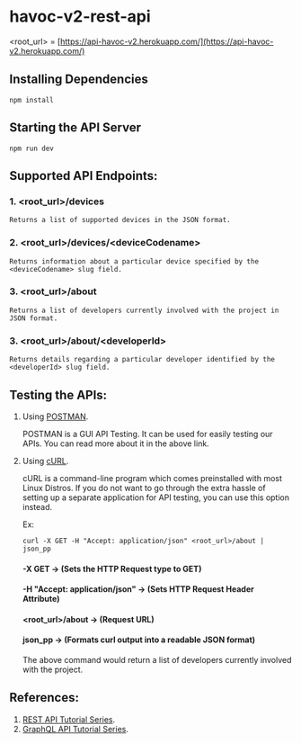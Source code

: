 # havoc-v2-rest-api
 
 \<root_url\> = [https://api-havoc-v2.herokuapp.com/](https://api-havoc-v2.herokuapp.com/)

## Installing Dependencies
`npm install`

## Starting the API Server
`npm run dev`

## Supported API Endpoints:

### 1. \<root_url\>/devices

    Returns a list of supported devices in the JSON format.

### 2. \<root_url\>/devices/\<deviceCodename\>

    Returns information about a particular device specified by the <deviceCodename> slug field. 

### 3. \<root_url\>/about

    Returns a list of developers currently involved with the project in JSON format.

### 3. \<root_url\>/about/\<developerId\>

    Returns details regarding a particular developer identified by the <developerId> slug field.

## Testing the APIs:

1. Using [POSTMAN](https://www.postman.com/).

    POSTMAN is a GUI API Testing. It can be used for easily testing our APIs. You can read more about it in the above link.

2. Using [cURL](https://curl.haxx.se/).

    cURL is a command-line program which comes preinstalled with most Linux Distros. If you do not want to go through the extra hassle of setting up a separate application for API testing, you can use this option instead.

    Ex:

    `curl -X GET -H "Accept: application/json" <root_url>/about | json_pp`

    #### -X GET -> (Sets the HTTP Request type to GET)
    #### -H "Accept: application/json" -> (Sets HTTP Request Header Attribute)
    #### <root_url>/about -> (Request URL)
    #### json_pp -> (Formats curl output into a readable JSON format)

    The above command would return a list of developers currently involved with the project.

## References:

1. [REST API Tutorial Series](https://www.youtube.com/playlist?list=PL55RiY5tL51q4D-B63KBnygU6opNPFk_q).
2. [GraphQL API Tutorial Series](https://www.youtube.com/playlist?list=PL55RiY5tL51rG1x02Yyj93iypUuHYXcB_).